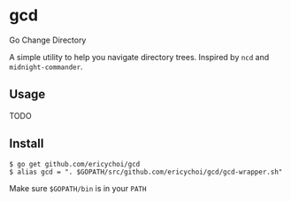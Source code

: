 # gcd
Go Change Directory

A simple utility to help you navigate directory trees. Inspired by `ncd` and `midnight-commander`.

## Usage
TODO

## Install
```
$ go get github.com/ericychoi/gcd
$ alias gcd = ". $GOPATH/src/github.com/ericychoi/gcd/gcd-wrapper.sh"
```

Make sure `$GOPATH/bin` is in your `PATH`
